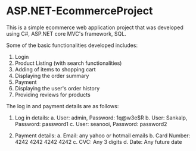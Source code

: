 # ASP.NET-EcommerceProject
This is a simple ecommerce web application project that was developed using C#, ASP.NET core MVC's framework, SQL.

Some of the basic functionalities developed includes:
1. Login
2. Product Listing (with search functionalities)
3. Adding of items to shopping cart
4. Displaying the order summary
5. Payment
6. Displaying the user's order history
7. Providing reviews for products

The log in and payment details are as follows:
1. Log in details:
  a. User: admin, Password: 1q@w3e$R
  b. User: Sankalp, Password: password1
  c. User: seanooi, Password: password2
  
2. Payment details:
  a. Email: any yahoo or hotmail emails
  b. Card Number: 4242 4242 4242 4242
  c. CVC: Any 3 digits
  d. Date: Any future date
